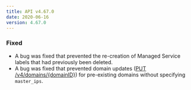 ```yaml
---
title: API v4.67.0
date: 2020-06-16
version: 4.67.0
---
```

### Fixed

- A bug was fixed that prevented the re-creation of Managed Service labels that had previously been deleted.
- A bug was fixed that prevented domain updates ([PUT /v4/domains/{domainID}](/docs/api/domains/#domain-update)) for pre-existing domains without specifying `master_ips`.

